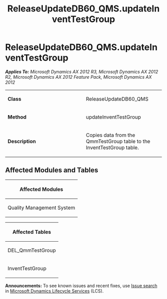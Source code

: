 ﻿---
title: ReleaseUpdateDB60_QMS.updateInventTestGroup
TOCTitle: ReleaseUpdateDB60_QMS.updateInventTestGroup
ms:assetid: 805783ce-82d2-02b0-9ae1-663e485a33ba
ms:mtpsurl: https://msdn.microsoft.com/en-us/library/JJ685897(v=AX.60)
ms:contentKeyID: 49709350
ms.date: 05/18/2015
mtps_version: v=AX.60
---

# ReleaseUpdateDB60\_QMS.updateInventTestGroup 


_**Applies To:** Microsoft Dynamics AX 2012 R3, Microsoft Dynamics AX 2012 R2, Microsoft Dynamics AX 2012 Feature Pack, Microsoft Dynamics AX 2012_

<table>
<colgroup>
<col style="width: 50%" />
<col style="width: 50%" />
</colgroup>
<tbody>
<tr class="odd">
<td><p><strong>Class</strong></p></td>
<td><p>ReleaseUpdateDB60_QMS</p></td>
</tr>
<tr class="even">
<td><p><strong>Method</strong></p></td>
<td><p>updateInventTestGroup</p></td>
</tr>
<tr class="odd">
<td><p><strong>Description</strong></p></td>
<td><p>Copies data from the QmmTestGroup table to the InventTestGroup table.</p></td>
</tr>
</tbody>
</table>


## Affected Modules and Tables

<table>
<colgroup>
<col style="width: 100%" />
</colgroup>
<thead>
<tr class="header">
<th><p>Affected Modules</p></th>
</tr>
</thead>
<tbody>
<tr class="odd">
<td><p>Quality Management System</p></td>
</tr>
</tbody>
</table>


<table>
<colgroup>
<col style="width: 100%" />
</colgroup>
<thead>
<tr class="header">
<th><p>Affected Tables</p></th>
</tr>
</thead>
<tbody>
<tr class="odd">
<td><p>DEL_QmmTestGroup</p></td>
</tr>
<tr class="even">
<td><p>InventTestGroup</p></td>
</tr>
</tbody>
</table>

  
**Announcements:** To see known issues and recent fixes, use [Issue search](http://go.microsoft.com/fwlink/?linkid=389258) in [Microsoft Dynamics Lifecycle Services](http://go.microsoft.com/fwlink/?linkid=306505) (LCS).

